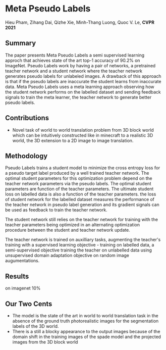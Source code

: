 # Meta Pseudo Labels
Hieu Pham, Zihang Dai, Qizhe Xie, Minh-Thang Luong, Quoc V. Le, **CVPR 2021**

## Summary

The paper presents Meta Pseudo Labels a semi supervised learning approch that achieves state of the art top-1 accuracy of
90.2% on ImageNet. Pseudo Labels work by having a pair of networks, a pretrained teacher network and a student network  where the teacher network
generates pseudo labels for unlabeled images. A drawback of this approach is that if the pseudo labels are inaccurate the student learns from inaccurate data.
Meta Pseudo Labels uses a meta learning approach observing how the student network performs on the labelled dataset and sending feedback signals to train the 
meta learner, the teacher network to generate better pseudo labels.

## Contributions

- Novel task of world to world translation problem from 
3D block world which can be intuitively constructed like in
minecraft to a realistic 3D world, the 3D extension to a 2D
image to image translation.


## Methodology

Pseudo Labels trains a student model to minimize the cross entropy loss for a pseudo target label produced by
a well trained teacher network. The optimal student parameters for this optimization problem depend on the teacher network parameters via the pseudo labels.
The optimal student parameters are function of the teacher parameters. The ultimate student loss on labelled data is also a function of the teacher parameters.
the loss of student network for the labelled dataset measures the performance of the teacher network in pseudo label generation and its gradient signals can be 
used as feedback to train the teacher network.

The student network still relies on the teacher network for training with the teacher parameters being optimized in an alternating optimization procedure between the student and teacher network update.
<!--- ![alt text](https://github.com/kumar-devesh/paper-summaries/blob/main/nerf%20eqn%20feature.PNG) --->

The teacher network is trained on auxilliary tasks, augmenting the teacher's training with a supervised learning objective - training on labelled data, 
a semi-supervised objective training the teacher on unlabelled data using unsupervised domain adaptation objective on random image augumentations. 

## Results

on imagenet 10%

## Our Two Cents
- The model is the state of the art in world to world translation task in the absence of the ground truth photorealistic images for the segmentation labels of the 3D world.
- There is a still a blocky appearance to the output images because of the domain shift in the training images of the spade model and the projected images from the 3D block
world









